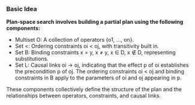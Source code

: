 
### Basic Idea
**Plan-space search involves building a partial plan using the following components:**

- Multiset O: A collection of operators {o1, ..., on}.
- Set <: Ordering constraints oi < oj, with transitivity built in.
- Set B: Binding constraints x = y, x ≠ y, x ∈ D, x ∉ D, representing substitutions.
- Set L: Causal links oi → oj, indicating that the effect p of oi establishes the precondition p of oj. The ordering constraints oi < oj and binding constraints in B apply to the parameters of oi and oj appearing in p.

These components collectively define the structure of the plan and the relationships between operators, constraints, and causal links.



